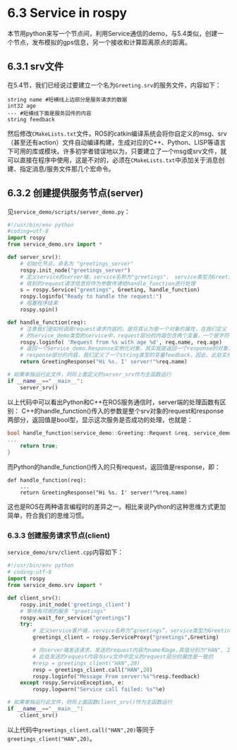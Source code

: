 # 6.3 Service in rospy

本节用python来写一个节点间，利用Service通信的demo，与5.4类似，创建一个节点，发布模拟的gps信息，另一个接收和计算距离原点的距离。

## 6.3.1 srv文件
在5.4节，我们已经说过要建立一个名为`Greeting.srv`的服务文件，内容如下：
```
string name #短横线上边部分是服务请求的数据
int32 age
--- #短横线下面是服务回传的内容
string feedback
```
然后修改`CMakeLists.txt`文件。ROS的catkin编译系统会将你自定义的msg、srv（甚至还有action）文件自动编译构建，生成对应的C++、Python、LISP等语言下可用的库或模块。许多初学者错误地以为，只要建立了一个msg或srv文件，就可以直接在程序中使用，这是不对的，必须在`CMakeLists.txt`中添加关于消息创建、指定消息/服务文件那几个宏命令。

## 6.3.2 创建提供服务节点(server)
见`service_demo/scripts/server_demo.py`：

```python
#!/usr/bin/env python
#coding=utf-8
import rospy
from service_demo.srv import *

def server_srv():
    # 初始化节点，命名为 "greetings_server"
    rospy.init_node("greetings_server")
    # 定义service的server端，service名称为"greetings"， service类型为Greeting
    # 收到的request请求信息将作为参数传递给handle_function进行处理
    s = rospy.Service("greetings", Greeting, handle_function)
    rospy.loginfo("Ready to handle the request:")
    # 阻塞程序结束
    rospy.spin()

def handle_function(req):
    # 注意我们是如何调用request请求内容的，是将其认为是一个对象的属性，在我们定义
    # 的Service_demo类型的service中，request部分的内容包含两个变量，一个是字符串类型的name，另外一个是整数类型的age
    rospy.loginfo( 'Request from %s with age %d', req.name, req.age)
    # 返回一个Service_demo.Response实例化对象，其实就是返回一个response的对象，其包含的内容为我们在Service_demo.srv中定义的
    # response部分的内容，我们定义了一个string类型的变量feedback，因此，此处实例化时传入字符串即可
    return GreetingResponse("Hi %s. I' server!"%req.name)

# 如果单独运行此文件，则将上面定义的server_srv作为主函数运行
if __name__=="__main__":
    server_srv()

```
以上代码中可以看出Python和C++在ROS服务通信时，server端的处理函数有区别：
C++的handle_function()传入的参数是整个srv对象的request和response两部分，返回值是bool型，显示这次服务是否成功的处理，也就是：
```cpp
bool handle_function(service_demo::Greeting::Request &req, service_demo::Greeting::Response &res){
...
    return true;
}
```
而Python的handle_function()传入的只有request，返回值是response，即：
```pyhon
def handle_function(req):
    ...
    return GreetingResponse("Hi %s. I' server!"%req.name)
```
这也是ROS在两种语言编程时的差异之一。相比来说Python的这种思维方式更加简单，符合我们的思维习惯。


### 6.3.3 创建服务请求节点(client)
`service_demo/srv/client.cpp`内容如下：

```python
#!/usr/bin/env python
# coding:utf-8
import rospy
from service_demo.srv import *

def client_srv():
    rospy.init_node('greetings_client')
    # 等待有可用的服务 "greetings"
    rospy.wait_for_service("greetings")
    try:
        # 定义service客户端，service名称为“greetings”，service类型为Greeting
        greetings_client = rospy.ServiceProxy("greetings",Greeting)

        # 向server端发送请求，发送的request内容为name和age,其值分别为"HAN", 20
        # 此处发送的request内容与srv文件中定义的request部分的属性是一致的
        #resp = greetings_client("HAN",20)
        resp = greetings_client.call("HAN",20)
        rospy.loginfo("Message From server:%s"%resp.feedback)
    except rospy.ServiceException, e:
        rospy.logwarn("Service call failed: %s"%e)

# 如果单独运行此文件，则将上面函数client_srv()作为主函数运行
if __name__=="__main__":
    client_srv()
```

以上代码中`greetings_client.call("HAN",20)`等同于`greetings_client("HAN",20)`。
